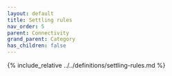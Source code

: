 ```yaml
---
layout: default
title: Settling rules
nav_order: 5
parent: Connectivity
grand_parent: Category
has_children: false
---
```

{% include_relative ../../definitions/settling-rules.md %}
